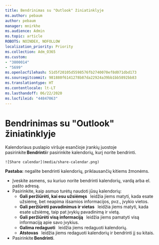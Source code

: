 ```yaml
---
title: Bendrinimas su "Outlook" žiniatinklyje
ms.author: pebaum
author: pebaum
manager: mnirkhe
ms.audience: Admin
ms.topic: article
ROBOTS: NOINDEX, NOFOLLOW
localization_priority: Priority
ms.collection: Adm_O365
ms.custom:
- "3800014"
- "5699"
ms.openlocfilehash: 51d5f20105d5598576fb2740070ef8d071dbd173
ms.sourcegitcommit: 981880f6141278b87da22924a39bb1bb5892bb83
ms.translationtype: HT
ms.contentlocale: lt-LT
ms.lasthandoff: 06/22/2020
ms.locfileid: "44847063"
---
```

# <a name="sharing-with-outlook-on-the-web"></a>Bendrinimas su "Outlook" žiniatinklyje

Kalendoriaus puslapio viršuje esančioje įrankių juostoje pasirinkite **Bendrinti**ir pasirinkite kalendorių, kurį norite bendrinti.

    ![Share calendar](media/share-calendar.png)

**Pastaba:** negalite bendrinti kalendorių, priklausančių kitiems žmonėms.

- Įveskite asmens, su kuriuo norite bendrinti kalendorių, vardą arba el. pašto adresą.
- Pasirinkite, kaip asmuo turėtų naudoti jūsų kalendorių:
    - **Gali peržiūrėti, kai esu užsiėmęs**   leidžia jiems matyti, kada esate užsiėmę, bet neapima išsamios informacijos, pvz., įvykio vietos.
    - **Gali peržiūrėti pavadinimus ir vietas**   leidžia jiems matyti, kada esate užsiėmę, taip pat įvykių pavadinimą ir vietą.
    - **Gali peržiūrėti visą informaciją**   leidžia jiems pamatyti visą informaciją apie savo įvykius.
    - **Galima redaguoti**   leidžia jiems redaguoti kalendorių.
    - **Atstovas**   leidžia jiems redaguoti kalendorių ir bendrinti jį su kitais.
- Pasirinkite **Bendrinti**.
